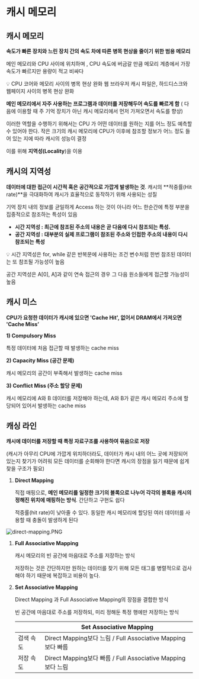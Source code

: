 # 캐시 메모리

## 캐시 메모리

**속도가 빠른 장치와 느린 장치 간의 속도 차에 따른 병목 현상을 줄이기 위한 범용 메모리**

메인 메모리와 CPU 사이에 위치하며 , CPU 속도에 버금갈 만큼 메모리 계층에서 가장 속도가 빠르지만 용량이 적고 비싸다

<aside>
💡 CPU 코어와 메모리 사이의 병목 현상 완화
웹 브라우저 캐시 파일은, 하드디스크와 웹페이지 사이의 병목 현상 완화

</aside>

**메인 메모리에서 자주 사용하는 프로그램과 데이터를 저장해두어 속도를 빠르게 함** ( 다음에 이용할 때 주 기억 장치가 아닌 캐시 메모리에서 먼저 가져오면서 속도를 향상)

이러한 역할을 수행하기 위해서는 CPU 가 어떤 데이터를 원하는 지를 어느 정도 예측할 수 있어야 한다. 작은 크기의 캐시 메모리에 CPU가 이후에 참조할 정보가 어느 정도 들어 있는 지에 따라 캐시의 성능이 결정

이를 위해 **지역성(Locality**)을 이용

## 캐시의 지역성

**데이터에 대한 접근이 시간적 혹은 공간적으로 가깝게 발생하는 것**. 캐시의 **적중률(Hit rate)**을 극대화하여 캐시가 효율적으로 동작하기 위해 사용되는 성질

기억 장치 내의 정보를 균일하게 Access 하는 것이 아니라 어느 한순간에 특정 부분을 집중적으로 참조하는 특성이 있음

- **시간 지역성 : 최근에 참조된 주소의 내용은 곧 다음에 다시 참조되는 특성.**
- **공간 지역성 : 대부분의 실제 프로그램이 참조된 주소와 인접한 주소의 내용이 다시 참조되는 특성**

<aside>
💡 시간 지역성은 for, while 같은 반복문에 사용하는 조건 변수처럼 한번 참조된 데이터는 또 참조될 가능성이 높음

공간 지역성은 A[0], A[1](배열)과 같이 연속 접근의 경우 그 다음 원소들에게 접근할 가능성이 높음

</aside>

## 캐시 미스

**CPU가 요청한 데이터가 캐시에 있으면 'Cache Hit', 없어서 DRAM에서 가져오면 'Cache Miss’**

**1) Compulsory Miss**

특정 데이터에 처음 접근할 때 발생하는 cache miss

**2) Capacity Miss (공간 문제)**

캐시 메모리의 공간이 부족해서 발생하는 cache miss

**3) Conflict Miss (주소 할당 문제)**

캐시 메모리에 A와 B 데이터를 저장해야 하는데, A와 B가 같은 캐시 메모리 주소에 할당되어 있어서 발생하는 cache miss

## 캐싱 라인

**캐시에 데이터를 저장할 때 특정 자료구조를 사용하여 묶음으로 저장**

(캐시가 아무리 CPU에 가깝게 위치하더라도, 데이터가 캐시 내의 어느 곳에 저장되어 있는지 찾기가 어려워 모든 데이터를 순회해야 한다면 캐시의 장점을 잃기 때문에 쉽게 찾을 구조가 필요)

1. **Direct Mapping**

   직접 매핑으로, **메인 메모리를 일정한 크기의 블록으로 나누어 각각의 블록을 캐시의 정해진 위치에 매핑하는 방식**. 간단하고 구현도 쉽다

   적중률(hit rate)이 낮아줄 수 있다. 동일한 캐시 메모리에 할당된 여러 데이터를 사용할 때 충돌이 발생하게 된다

![direct-mapping.PNG](https://s3.us-west-2.amazonaws.com/secure.notion-static.com/c76d6414-9b76-4205-8b44-b272bd81123f/direct-mapping.png?X-Amz-Algorithm=AWS4-HMAC-SHA256&X-Amz-Content-Sha256=UNSIGNED-PAYLOAD&X-Amz-Credential=AKIAT73L2G45EIPT3X45%2F20220712%2Fus-west-2%2Fs3%2Faws4_request&X-Amz-Date=20220712T043007Z&X-Amz-Expires=86400&X-Amz-Signature=0dcdf87574a378cf3ae9b1b99682a6a14cab48867c5f1bb3283d5131b454a3a6&X-Amz-SignedHeaders=host&response-content-disposition=filename%20%3D%22direct-mapping.PNG.png%22&x-id=GetObject)

1. **Full Associative Mapping**

   캐시 메모리의 빈 공간에 마음대로 주소를 저장하는 방식

   저장하는 것은 간단하지만 원하는 데이터를 찾기 위해 모든 태그를 병렬적으로 검사해야 하기 때문에 복잡하고 비용이 높다.

2. **Set Associative Mapping**

   Direct Mapping 과 Full Associative Mapping의 장점을 결합한 방식

   빈 공간에 마음대로 주소를 저장하되, 미리 정해둔 특정 행에만 저장하는 방식

   |           | Set Associative Mapping                                     |
   | --------- | ----------------------------------------------------------- |
   | 검색 속도 | Direct Mapping보다 느림 / Full Associative Mapping보다 빠름 |
   | 저장 속도 | Direct Mapping보다 빠름 / Full Associative Mapping보다 느림 |
